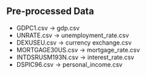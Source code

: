 ## Pre-processed Data

- GDPC1.csv -> gdp.csv
- UNRATE.csv -> unemployment_rate.csv 
- DEXUSEU.csv -> currency exchange.csv
- MORTGAGE30US.csv -> mortgage_rate.csv
- INTDSRUSM193N.csv -> interest_rate.csv
- DSPIC96.csv -> personal_income.csv
